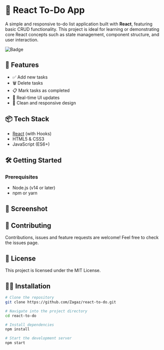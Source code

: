 # 📝 React To-Do App

A simple and responsive to-do list application built with **React**, featuring basic CRUD functionality. This project is ideal for learning or demonstrating core React concepts such as state management, component structure, and user interaction.

![Badge](https://hitscounter.dev/api/hit?url=https%3A%2F%2Fgithub.com%2FZagaz%2Freact-to-do&label=React+To+Do&icon=file-earmark-code-fill&color=%230a58ca)

## 🚀 Features

- ✅ Add new tasks
- 🗑️ Delete tasks
- 📋 Mark tasks as completed
- 🔁 Real-time UI updates
- 💅 Clean and responsive design

## 📦 Tech Stack

- [React](https://reactjs.org/) (with Hooks)
- HTML5 & CSS3
- JavaScript (ES6+)

## 🛠️ Getting Started

### Prerequisites

- Node.js (v14 or later)
- npm or yarn

## 📸 Screenshot




## 🤝 Contributing
Contributions, issues and feature requests are welcome!
Feel free to check the issues page.

## 📄 License
This project is licensed under the MIT License.

## 👨‍💻 Installation

```bash
# Clone the repository
git clone https://github.com/Zagaz/react-to-do.git

# Navigate into the project directory
cd react-to-do

# Install dependencies
npm install

# Start the development server
npm start

